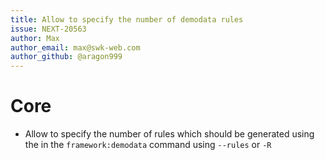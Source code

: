 ```yaml
---
title: Allow to specify the number of demodata rules
issue: NEXT-20563
author: Max
author_email: max@swk-web.com
author_github: @aragon999
---
```

# Core
* Allow to specify the number of rules which should be generated using the in the `framework:demodata` command using `--rules` or `-R`
